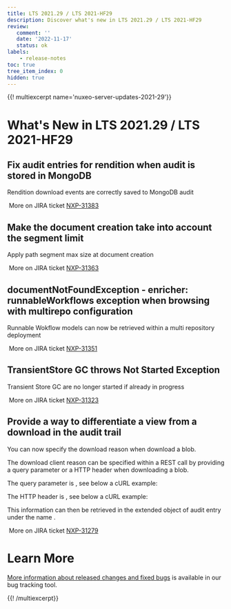 ```yaml
---
title: LTS 2021.29 / LTS 2021-HF29
description: Discover what's new in LTS 2021.29 / LTS 2021-HF29
review:
   comment: ''
   date: '2022-11-17'
   status: ok
labels:
    - release-notes
toc: true
tree_item_index: 0
hidden: true
---
```


{{! multiexcerpt name='nuxeo-server-updates-2021-29'}}
# What's New in LTS 2021.29 / LTS 2021-HF29

## Fix audit entries for rendition when audit is stored in MongoDB

Rendition download events are correctly saved to MongoDB audit

<i class=fa fa-long-arrow-right aria-hidden=true></i>&nbsp;More on JIRA ticket [NXP-31383](https://jira.nuxeo.com/browse/NXP-31383)

## Make the document creation take into account the segment limit

Apply path segment max size at document creation

<i class=fa fa-long-arrow-right aria-hidden=true></i>&nbsp;More on JIRA ticket [NXP-31363](https://jira.nuxeo.com/browse/NXP-31363)

## documentNotFoundException - enricher: runnableWorkflows exception when browsing with multirepo configuration

Runnable Wokflow models can now be retrieved within a multi repository deployment

<i class=fa fa-long-arrow-right aria-hidden=true></i>&nbsp;More on JIRA ticket [NXP-31351](https://jira.nuxeo.com/browse/NXP-31351)

## TransientStore GC throws Not Started Exception

Transient Store GC are no longer started if already in progress

<i class=fa fa-long-arrow-right aria-hidden=true></i>&nbsp;More on JIRA ticket [NXP-31323](https://jira.nuxeo.com/browse/NXP-31323)

## Provide a way to differentiate a view from a download in the audit trail

You can now specify the download reason when download a blob.

The download client reason can be specified within a REST call by providing a query parameter or a HTTP header when downloading a blob.

The query parameter is , see below a cURL example:

The HTTP header is , see below a cURL example:

This information can then be retrieved in the extended object of audit entry under the name .

<i class=fa fa-long-arrow-right aria-hidden=true></i>&nbsp;More on JIRA ticket [NXP-31279](https://jira.nuxeo.com/browse/NXP-31279)


# Learn More

[More information about released changes and fixed bugs](https://jira.nuxeo.com/secure/ReleaseNote.jspa?projectId=10011&version=21879) is available in our bug tracking tool.

{{! /multiexcerpt}}
